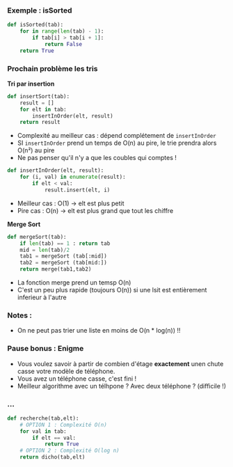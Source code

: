 
### Exemple : isSorted

```python
def isSorted(tab):
	for in range(len(tab) - 1):
		if tab[i] > tab[i + 1]:
			return False
	return True
```


### Prochain problème les tris

**Tri par insertion**

```python
def insertSort(tab):
	result = []
	for elt in tab:
		insertInOrder(elt, result)
	return result
```

- Complexité au meilleur cas : dépend complétement de `insertInOrder`
- SI `insertInOrder` prend un temps de O(n) au pire, le trie prendra alors O(n²) au pire
- Ne pas penser qu'il n'y a que les coubles qui comptes !

```python
def insertInOrder(elt, result):
	for (i, val) in enumerate(result):
		if elt < val:
			result.insert(elt, i)
```

- Meilleur cas : O(1) -> elt est plus petit
- Pire cas : O(n) -> elt est plus grand que tout les chiffre


**Merge Sort**

```python
def mergeSort(tab):
	if len(tab) == 1 : return tab
	mid = len(tab)/2
	tab1 = mergeSort (tab[:mid])
	tab2 = mergeSort (tab[mid:])
	return merge(tab1,tab2)
```

- La fonction merge prend un temsp O(n)
- C'est un peu plus rapide (toujours O(n)) si une lsit est entièrement inferieur à l'autre


### Notes :

- On ne peut pas trier une liste en moins de O(n * log(n)) !!



### Pause bonus : Enigme

- Vous voulez savoir à partir de combien d'étage **exactement** unen chute casse votre modèle de téléphone.
- Vous avez un téléphone casse, c'est fini !
- Meilleur algorithme avec un télhpone ? Avec deux téléphone ? (difficile !)


### ...

```python
def recherche(tab,elt):
	# OPTION 1 : Complexité O(n)
	for val in tab:
		if elt == val:
			return True
	# OPTION 2 : Complexité O(log n)
	return dicho(tab,elt)
```


